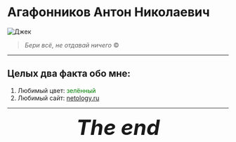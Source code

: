 # Агафонников Антон Николаевич

![Джек](https://www.meme-arsenal.com/memes/94a78b3c40892da65cd6b42773d0e5c8.jpg)

> _Бери всё, не отдавай ничего_ ©

---

## Целых **два** факта обо мне:
1. Любимый цвет:
    <font color=green>
        зелённый
    </font>
2. Любимый сайт: [netology.ru](https://netology.ru/)
   
---
<font size=7> <center>
    ***The end***
</font>